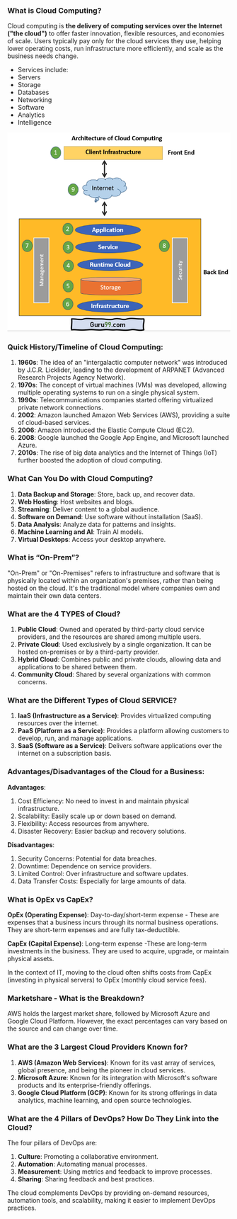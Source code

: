 ### What is Cloud Computing?

Cloud computing is **the delivery of computing services over the Internet ("the cloud")** to offer faster innovation, flexible resources, and economies of scale. Users typically pay only for the cloud services they use, helping lower operating costs, run infrastructure more efficiently, and scale as the business needs change.
- Services include:
- Servers
- Storage
- Databases
- Networking
- Software 
- Analytics
- Intelligence

![Screenshot 2023-09-26 at 11.52.44.png](Screenshot%202023-09-26%20at%2011.52.44.png)

### Quick History/Timeline of Cloud Computing:

1. **1960s**: The idea of an "intergalactic computer network" was introduced by J.C.R. Licklider, leading to the development of ARPANET (Advanced Research Projects Agency Network).
2. **1970s**: The concept of virtual machines (VMs) was developed, allowing multiple operating systems to run on a single physical system.
3. **1990s**: Telecommunications companies started offering virtualized private network connections.
4. **2002**: Amazon launched Amazon Web Services (AWS), providing a suite of cloud-based services.
5. **2006**: Amazon introduced the Elastic Compute Cloud (EC2).
6. **2008**: Google launched the Google App Engine, and Microsoft launched Azure.
7. **2010s**: The rise of big data analytics and the Internet of Things (IoT) further boosted the adoption of cloud computing.

### What Can You Do with Cloud Computing?

1. **Data Backup and Storage**: Store, back up, and recover data.
2. **Web Hosting**: Host websites and blogs.
3. **Streaming**: Deliver content to a global audience.
4. **Software on Demand**: Use software without installation (SaaS).
5. **Data Analysis**: Analyze data for patterns and insights.
6. **Machine Learning and AI**: Train AI models.
7. **Virtual Desktops**: Access your desktop anywhere.

### What is “On-Prem”?

"On-Prem" or "On-Premises" refers to infrastructure and software that is physically located within an organization's premises, rather than being hosted on the cloud. It's the traditional model where companies own and maintain their own data centers.

### What are the 4 TYPES of Cloud?

1. **Public Cloud**: Owned and operated by third-party cloud service providers, and the resources are shared among multiple users.
2. **Private Cloud**: Used exclusively by a single organization. It can be hosted on-premises or by a third-party provider.
3. **Hybrid Cloud**: Combines public and private clouds, allowing data and applications to be shared between them.
4. **Community Cloud**: Shared by several organizations with common concerns.

### What are the Different Types of Cloud SERVICE?

1. **IaaS (Infrastructure as a Service)**: Provides virtualized computing resources over the internet.
2. **PaaS (Platform as a Service)**: Provides a platform allowing customers to develop, run, and manage applications.
3. **SaaS (Software as a Service)**: Delivers software applications over the internet on a subscription basis.

### Advantages/Disadvantages of the Cloud for a Business:

**Advantages**:
1. Cost Efficiency: No need to invest in and maintain physical infrastructure.
2. Scalability: Easily scale up or down based on demand.
3. Flexibility: Access resources from anywhere.
4. Disaster Recovery: Easier backup and recovery solutions.

**Disadvantages**:
1. Security Concerns: Potential for data breaches.
2. Downtime: Dependence on service providers.
3. Limited Control: Over infrastructure and software updates.
4. Data Transfer Costs: Especially for large amounts of data.

### What is OpEx vs CapEx?

**OpEx (Operating Expense)**: Day-to-day/short-term expense - These are expenses that a business incurs through its normal business operations. They are short-term expenses and are fully tax-deductible.

**CapEx (Capital Expense)**: Long-term expense -These are long-term investments in the business. They are used to acquire, upgrade, or maintain physical assets.

In the context of IT, moving to the cloud often shifts costs from CapEx (investing in physical servers) to OpEx (monthly cloud service fees).

### Marketshare - What is the Breakdown?

AWS holds the largest market share, followed by Microsoft Azure and Google Cloud Platform. However, the exact percentages can vary based on the source and can change over time.

### What are the 3 Largest Cloud Providers Known for?

1. **AWS (Amazon Web Services)**: Known for its vast array of services, global presence, and being the pioneer in cloud services.
2. **Microsoft Azure**: Known for its integration with Microsoft's software products and its enterprise-friendly offerings.
3. **Google Cloud Platform (GCP)**: Known for its strong offerings in data analytics, machine learning, and open source technologies.

### What are the 4 Pillars of DevOps? How Do They Link into the Cloud?

The four pillars of DevOps are:
1. **Culture**: Promoting a collaborative environment.
2. **Automation**: Automating manual processes.
3. **Measurement**: Using metrics and feedback to improve processes.
4. **Sharing**: Sharing feedback and best practices.

The cloud complements DevOps by providing on-demand resources, automation tools, and scalability, making it easier to implement DevOps practices.